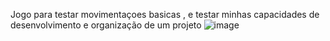 Jogo para testar movimentaçoes basicas , e testar minhas capacidades de desenvolvimento e organização de um projeto
![image](https://user-images.githubusercontent.com/94570280/163089368-8280bd7d-a0c4-4649-814a-1808e9945708.png)

